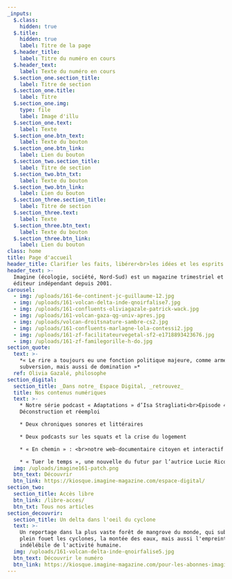 ```yaml
---
_inputs:
  $.class:
    hidden: true
  $.title:
    hidden: true
    label: Titre de la page
  $.header_title:
    label: Titre du numéro en cours
  $.header_text:
    label: Texte du numéro en cours
  $.section_one.section_title:
    label: Titre de section
  $.section_one.title:
    label: Titre
  $.section_one.img:
    type: file
    label: Image d'illu
  $.section_one.text:
    label: Texte
  $.section_one.btn_text:
    label: Texte du bouton
  $.section_one.btn_link:
    label: Lien du bouton
  $.section_two.section_title:
    label: Titre de section
  $.section_two.btn_txt:
    label: Texte du bouton
  $.section_two.btn_link:
    label: Lien du bouton
  $.section_three.section_title:
    label: Titre de section
  $.section_three.text:
    label: Texte
  $.section_three.btn_text:
    label: Texte du bouton
  $.section_three.btn_link:
    label: Lien du bouton
class: home
title: Page d'accueil
header_title: Clarifier les faits, libérer<br>les idées et les esprits
header_text: >-
  Imagine (écologie, société, Nord-Sud) est un magazine trimestriel et un
  éditeur indépendant depuis 2001.
carousel:
  - img: /uploads/161-6e-continent-jc-guillaume-12.jpg
  - img: /uploads/161-volcan-delta-inde-qnoirfalise7.jpg
  - img: /uploads/161-confluents-oliviagazale-patrick-wack.jpg
  - img: /uploads/161-volcan-gaza-qg-univ-apres.jpg
  - img: /uploads/volcan-droitsnature-sambre-cs2.jpg
  - img: /uploads/161-confluents-marlagne-lola-contessi2.jpg
  - img: /uploads/161-zf-facilitateurvegetal-sf2-e1718893423676.jpg
  - img: /uploads/161-zf-familegorille-h-do.jpg
section_quote:
  text: >-
    *« Le rire a toujours eu une fonction politique majeure, comme arme de
    subversion, mais aussi de domination »*
  ref: Olivia Gazalé, philosophe
section_digital:
  section_title: _Dans notre_ Espace Digital, _retrouvez_
  title: Nos contenus numériques
  text: >-
    * Notre série podcast « Adaptations » d’Isa Stragliati<br>Episode 4 :
    Déconstruction et réemploi

    * Deux chroniques sonores et littéraires

    * Deux podcasts sur les squats et la crise du logement

    * « En chemin » : <br>notre web-documentaire citoyen et interactif

    * « Tuer le temps », une nouvelle du futur par l’autrice Lucie Rico
  img: /uploads/imagine161-patch.png
  btn_text: Découvrir
  btn_link: https://kiosque.imagine-magazine.com/espace-digital/
section_two:
  section_title: Accès libre
  btn_link: /libre-acces/
  btn_txt: Tous nos articles
section_decouvrir:
  section_title: Un delta dans l'oeil du cyclone
  text: >-
    Un reportage dans la plus vaste forêt de mangrove du monde, qui subit de
    plein fouet les cyclones, la montée des eaux, mais aussi l'empreinte
    indélébile de l'activité humaine.
  img: /uploads/161-volcan-delta-inde-qnoirfalise5.jpg
  btn_text: Découvrir le numéro
  btn_link: https://kiosque.imagine-magazine.com/pour-les-abonnes-imagine/
---
```

